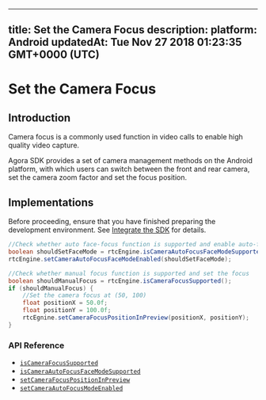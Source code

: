 
---
title: Set the Camera Focus
description: 
platform: Android
updatedAt: Tue Nov 27 2018 01:23:35 GMT+0000 (UTC)
---
# Set the Camera Focus
## Introduction

Camera focus is a commonly used function in video calls to enable high quality video capture.

Agora SDK provides a set of camera management methods on the Android platform, with which users can switch between the front and rear camera, set the camera zoom factor and set the focus position.

## Implementations

Before proceeding, ensure that you have finished preparing the development environment. See [Integrate the SDK](../../en/Interactive%20Broadcast/android_video.md) for details.

```java
//Check whether auto face-focus function is supported and enable auto-face focus
boolean shouldSetFaceMode = rtcEngine.isCameraAutoFocusFaceModeSupported();
rtcEngine.setCameraAutoFocusFaceModeEnabled(shouldSetFaceMode);

//Check whether manual focus function is supported and set the focus
boolean shouldManualFocus = rtcEngine.isCameraFocusSupported();
if (shouldManualFocus) {
    //Set the camera focus at (50, 100)
    float positionX = 50.0f;
    float positionY = 100.0f;
    rtcEgnine.setCameraFocusPositionInPreview(positionX, positionY);
}

```

### API Reference

-  [`isCameraFocusSupported`](https://docs.agora.io/en/Interactive%20Broadcast/API%20Reference/java/classio_1_1agora_1_1rtc_1_1_rtc_engine.html#a0e20f04ccecfc41aa23bf63116c9a8cd)
- [`isCameraAutoFocusFaceModeSupported`](https://docs.agora.io/en/Interactive%20Broadcast/API%20Reference/java/classio_1_1agora_1_1rtc_1_1_rtc_engine.html#a09f61f738cf7d8a1902761e03a7fa600)
- [`setCameraFocusPositionInPreview`](https://docs.agora.io/en/Interactive%20Broadcast/API%20Reference/java/classio_1_1agora_1_1rtc_1_1_rtc_engine.html#aba273e4337a760d883b6c7c1344183c0)
- [`setCameraAutoFocusModeEnabled`](https://docs.agora.io/en/Interactive%20Broadcast/API%20Reference/java/classio_1_1agora_1_1rtc_1_1_rtc_engine.html#a7e67afe7ad0045448fe0bd97203afcee)
